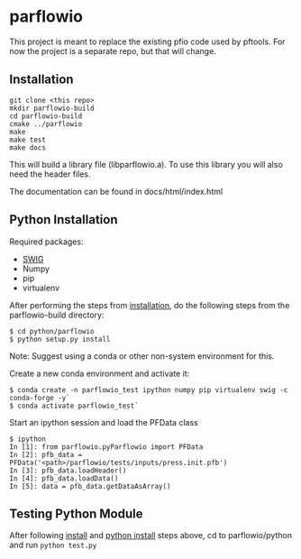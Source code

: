 # parflowio
This project is meant to replace the existing pfio code used by pftools.
For now the project is a separate repo, but that will change.

## Installation
    git clone <this repo>    
    mkdir parflowio-build
    cd parflowio-build
    cmake ../parflowio
    make
    make test
    make docs
    
This will build a library file (libparflowio.a). To use this library you will also need the header files.

The documentation can be found in docs/html/index.html

## Python Installation
Required packages:

* [SWIG](http://www.swig.org/)
* Numpy
* pip
* virtualenv

After performing the steps from [installation](#Installation), do the following steps from the parflowio-build
 directory:
```
$ cd python/parflowio
$ python setup.py install
```

Note: Suggest using a conda or other non-system environment for this. 

Create a new conda environment and activate it:

```
$ conda create -n parflowio_test ipython numpy pip virtualenv swig -c conda-forge -y`
$ conda activate parflowio_test`
```

Start an ipython session and load the PFData class
```
$ ipython
In [1]: from parflowio.pyParflowio import PFData
In [2]: pfb_data = PFData('<path>/parflowio/tests/inputs/press.init.pfb')
In [3]: pfb_data.loadHeader()
In [4]: pfb_data.loadData()
In [5]: data = pfb_data.getDataAsArray()
```

## Testing Python Module

After following [install](#Installation) and [python install](#Python-Installation) steps above, cd to
parflowio/python and run `python test.py` 